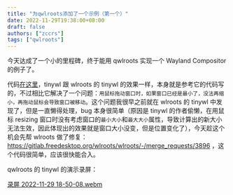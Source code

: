 ```yaml
---
title: "为qwlroots添加了一个示例（第一个）"
date: 2022-11-29T19:38:00+08:00
draft: false
authors: ["zccrs"]
tags: ["qwlroots"]
---
```


今天达成了一个小的里程碑，终于能用 qwlroots 实现一个 Wayland Compositor 的例子了。

<!--more-->

代码[在这里](https://github.com/vioken/qwlroots/tree/main/examples/tinywl)，tinywl 跟 wlroots 的 tinywl 的效果一样，本身就是参考它的代码写的，不过相比它解决了一个问题：`用鼠标拖动窗口时，如果窗口已经是最小了，没法再缩小，再拖动鼠标会导致窗口被移动`。这个问题我很早之前就在 wlroots 的 tinywl 中发现了，但是一直懒得处理，bug 本身很简单（原因是 tinywl 的作者偷懒，在用鼠标 resizing 窗口时没有考虑窗口的`最小大小`和`最大大小`属性，导致计算出的新大小无法生效，因此体现出的效果就是窗口大小没变，但是位置变化了），今天趁这个机会先帮 wlroots 做了修复：https://gitlab.freedesktop.org/wlroots/wlroots/-/merge_requests/3896 ，这个代码很简单，应该很快能合入。

qwlroots 的 tinywl 的演示录屏：

[录屏 2022-11-29 18-50-08.webm](https://user-images.githubusercontent.com/13449038/204519293-5d73c2ca-6416-4c04-8869-9d90aeb91aba.webm)
